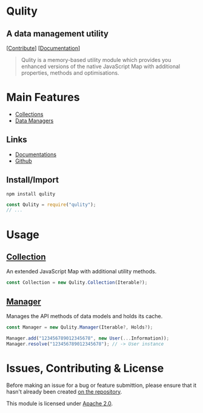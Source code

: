 
# Qulity
## A data management utility

[[Contribute](#issues-contributing--license)] [[Documentation](https://github.com/QSmally/Qulity/blob/master/Documentation/Index.md)]

> Qulity is a memory-based utility module which provides you enhanced versions of the native JavaScript Map with additional properties, methods and optimisations.


# Main Features
* [Collections](https://github.com/QSmally/Qulity/blob/master/Documentation/Collection.md)
* [Data Managers](https://github.com/QSmally/Qulity/blob/v1/Documentation/BaseManager.md)

## Links
* [Documentations](https://github.com/QSmally/Qulity/blob/master/Documentation/Index.md)
* [Github](https://github.com/QSmally/Qulity)

## Install/Import
`npm install qulity`
```js
const Qulity = require("qulity");
// ...
```


# Usage

## [Collection](https://github.com/QSmally/Qulity/blob/v1/Documentation/Collection.md)
An extended JavaScript Map with additional utility methods.
```js
const Collection = new Qulity.Collection(Iterable?);
```

## [Manager](https://github.com/QSmally/Qulity/blob/v1/Documentation/BaseManager.md)
Manages the API methods of data models and holds its cache.
```js
const Manager = new Qulity.Manager(Iterable?, Holds?);

Manager.add("123456789012345678", new User(...Information));
Manager.resolve("123456789012345678"); // -> User instance
```

# Issues, Contributing & License
Before making an issue for a bug or feature submittion, please ensure that it hasn't already been created [on the repository](https://github.com/QSmally/Qulity/issues).

This module is licensed under [Apache 2.0](http://www.apache.org/licenses/LICENSE-2.0).
